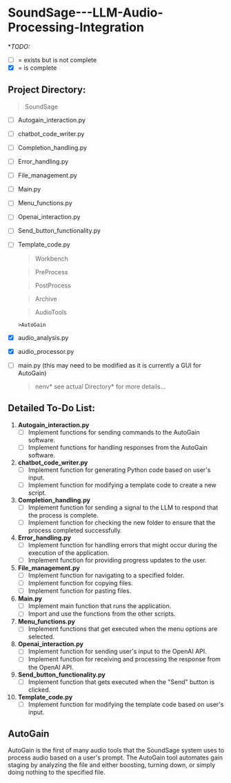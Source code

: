 # SoundSage---LLM-Audio-Processing-Integration
**TODO:*

- [ ] = exists but is not complete
- [x] = is complete

## Project Directory:

>SoundSage 
  
- [ ] Autogain_interaction.py
- [ ] chatbot_code_writer.py
- [ ] Completion_handling.py
- [ ] Error_handling.py 
- [ ] File_management.py 
- [ ] Main.py
- [ ] Menu_functions.py 
- [ ] Openai_interaction.py 
- [ ] Send_button_functionality.py 
- [ ] Template_code.py

    >Workbench

    >PreProcess

    >PostProcess

    >Archive

    >AudioTools

      >AutoGain

- [x] audio_analysis.py

- [x] audio_processor.py

- [ ] main.py (this may need to be modified as it is currently a GUI for  AutoGain)

     >nenv* see actual Directory* for more details... 

## Detailed To-Do List:

1. **Autogain_interaction.py**
    - [ ] Implement functions for sending commands to the AutoGain software.
    - [ ] Implement functions for handling responses from the AutoGain software.

2. **chatbot_code_writer.py**
    - [ ] Implement function for generating Python code based on user's input.
    - [ ] Implement function for modifying a template code to create a new script.

3. **Completion_handling.py**
    - [ ] Implement function for sending a signal to the LLM to respond that the process is complete.
    - [ ] Implement function for checking the new folder to ensure that the process completed successfully.

4. **Error_handling.py**
    - [ ] Implement function for handling errors that might occur during the execution of the application.
    - [ ] Implement function for providing progress updates to the user.

5. **File_management.py**
    - [ ] Implement function for navigating to a specified folder.
    - [ ] Implement function for copying files.
    - [ ] Implement function for pasting files.

6. **Main.py**
    - [ ] Implement main function that runs the application.
    - [ ] Import and use the functions from the other scripts.

7. **Menu_functions.py**
    - [ ] Implement functions that get executed when the menu options are selected.

8. **Openai_interaction.py**
    - [ ] Implement function for sending user's input to the OpenAI API.
    - [ ] Implement function for receiving and processing the response from the OpenAI API.

9. **Send_button_functionality.py**
    - [ ] Implement function that gets executed when the "Send" button is clicked.

10. **Template_code.py**
    - [ ] Implement function for modifying the template code based on user's input.

## AutoGain
AutoGain is the first of many audio tools that the SoundSage system uses to process audio based on a user's prompt. The AutoGain tool automates gain staging by analyzing the file and either boosting, turning down, or simply doing nothing to the specified file.


